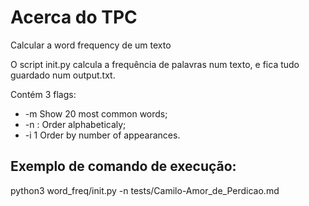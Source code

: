 # Acerca do TPC

Calcular a word frequency de um texto

O script init.py calcula a frequência de palavras num texto, e fica tudo guardado num output.txt.

Contém 3 flags: 
- -m Show 20 most common words;
- -n : Order alphabeticaly;
- -i 1 Order by number of appearances.

## Exemplo de comando de execução:

python3 word_freq/init.py -n tests/Camilo-Amor_de_Perdicao.md